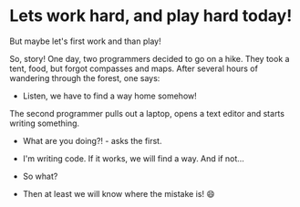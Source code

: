 # Lets work hard, and play hard today!

But maybe let's first work and than play!

So, story!
One day, two programmers decided to go on a hike. They took a tent, food, but forgot compasses and maps. After several hours of wandering through the forest, one says:
- Listen, we have to find a way home somehow!

The second programmer pulls out a laptop, opens a text editor and starts writing something.

- What are you doing?! - asks the first.

- I'm writing code. If it works, we will find a way. And if not...

- So what?

- Then at least we will know where the mistake is! 😄

